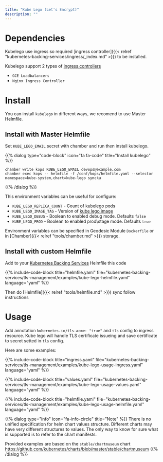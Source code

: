 ```yaml
---
title: "Kube Lego (Let's Encrypt)"
description: ""
---
```


# Dependencies

Kubelego use ingress so required [ingress controller]({{< relref "kubernetes-backing-services/ingress/_index.md" >}}) to be installed.

Kubelego support 2 types of [ingress controllers](https://github.com/jetstack/kube-lego#ingress-controllers)
* `GCE Loadbalancers`
* `Nginx Ingress Controller`

# Install

You can install `kubelego` in different ways, we recomend
to use Master Helmfile.

## Install with Master Helmfile

Set `KUBE_LEGO_EMAIL` secret with chamber and run then install kubelego.

{{% dialog type="code-block" icon="fa fa-code" title="Install kubelego" %}}
```
chamber write kops KUBE_LEGO_EMAIL devops@example.com
chamber exec kops -- helmfile -f /conf/kops/helmfile.yaml --selector namespace=kube-system,chart=kube-lego syncku
```
{{% /dialog %}}

This environment variables can be useful for configure:

* `KUBE_LEGO_REPLICA_COUNT` - Count of kubelego pods
* `KUBE_LEGO_IMAGE_TAG` - Version of [kube lego image](https://hub.docker.com/r/jetstack/kube-lego/)
* `KUBE_LEGO_DEBUG` - Boolean to enabled debug mode. Defaults `false`
* `KUBE_LEGO_PROD` - Boolean to enabled prod\\stage mode. Defaults `true`

Environment variables can be specified in Geodesic Module `Dockerfile` or in [Chamber]({{< relref "tools/chamber.md" >}}) storage.

## Install with custom Helmfile

Add to your [Kubernetes Backing Services](/kubernetes-backing-services) Helmfile this code

{{% include-code-block  title="helmfile.yaml" file="kubernetes-backing-services/tls-management/examples/kube-lego-helmfile.yaml" language="yaml" %}}

Then do [Helmfile]({{< relref "tools/helmfile.md" >}}) sync follow instructions

# Usage

Add annotation `kubernetes.io/tls-acme: "true"` and `tls` config to ingress resource.
Kube lego will handle TLS certificate issueing and save certificate to secret setted in `tls` config.

Here are some examples:

{{% include-code-block title="ingress.yaml" file="kubernetes-backing-services/tls-management/examples/kube-lego-usage-ingress.yaml" language="yaml" %}}

{{% include-code-block title="values.yaml" file="kubernetes-backing-services/tls-management/examples/kube-lego-usage-values.yaml" language="yaml" %}}

{{% include-code-block title="helmfile.yaml" file="kubernetes-backing-services/tls-management/examples/kube-lego-usage-helmfile.yaml" language="yaml" %}}

{{% dialog type="info" icon="fa-info-circle" title="Note" %}}
There is no unified specification for helm chart values structure. Different charts may have very different structures to values. The only way to know for sure what is supported is to refer to the chart manifests.

Provided examples are based on the `stable/chartmuseum` chart https://github.com/kubernetes/charts/blob/master/stable/chartmuseum
{{% /dialog %}}
